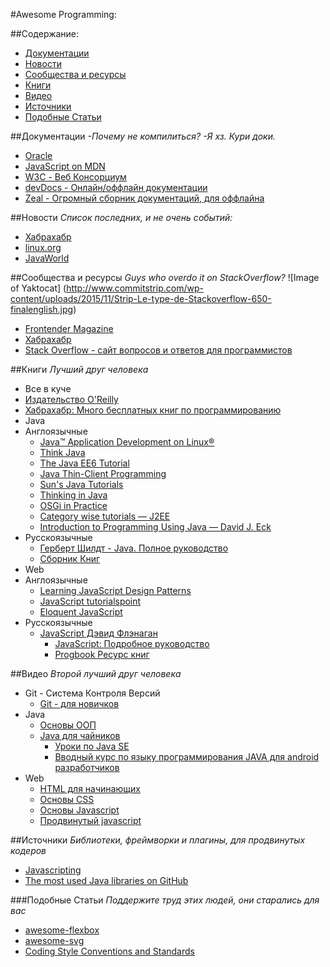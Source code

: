 #Awesome Programming:


##Содержание:
* [Документации](#Документации)
* [Новости](#Новости)
* [Сообщества и ресурсы](#Сообщества-и-ресурсы)
* [Книги](#Книги)
* [Видео](#Видео)
* [Источники](#Источники)
* [Подобные Статьи](#Подобные-Статьи)

##Документации
*-Почему не компилиться?*
*-Я хз. Кури доки.*
* [Oracle](https://docs.oracle.com/javase/7/docs/api/)
* [JavaScript on MDN](https://developer.mozilla.org/en-US/docs/Web/JavaScript)
* [W3C - Веб Консорциум](https://www.w3.org/)
* [devDocs - Онлайн/оффлайн документации](http://devdocs.io/)
* [Zeal - Огромный сборник документаций, для оффлайна](https://zealdocs.org/)

##Новости
*Список последних, и не очень событий:*
* [Хабрахабр](https://habrahabr.ru/hub/java/)
* [linux.org](https://www.linux.org.ru/news/java/)
* [JavaWorld](http://www.javaworld.com/news/)

##Сообщества и ресурсы
*Guys who overdo it on StackOverflow?*
![Image of Yaktocat]
(http://www.commitstrip.com/wp-content/uploads/2015/11/Strip-Le-type-de-Stackoverflow-650-finalenglish.jpg)
* [Frontender Magazine](http://frontender.info/)
* [Хабрахабр](https://habrahabr.ru)
* [Stack Overflow - сайт вопросов и ответов для программистов](http://ru.stackoverflow.com/)

##Книги
*Лучший друг человека*
* Все в куче
 * [Издательство O'Reilly](http://www.oreilly.com/openbook/)
 * [Хабрахабр: Много бесплатных книг по программированию](https://habrahabr.ru/post/191312/)
* Java
 * Англоязычные
    * [Java™ Application Development on Linux®](http://ptgmedia.pearsoncmg.com/images/013143697X/downloads/013143697X_book.pdf)
     * [Think Java](http://greenteapress.com/thinkapjava/)
     * [The Java EE6 Tutorial](http://docs.oracle.com/javaee/6/tutorial/doc/javaeetutorial6.pdf)
     * [Java Thin-Client Programming](http://www.redbooks.ibm.com/redbooks/SG245118.html)
     * [Sun's Java Tutorials](http://download.oracle.com/javase/tutorial/)
     * [Thinking in Java](http://www.mindview.net/Books/TIJ/)
     * [OSGi in Practice](http://njbartlett.name/files/osgibook_preview_20091217.pdf)
     * [Category wise tutorials — J2EE](http://www.mkyong.com/)
     * [Introduction to Programming Using Java — David J. Eck](http://math.hws.edu/javanotes/index.html)
 * Русскоязычные
   * [Герберт Шилдт - Java. Полное руководство](www.ex.ua/80828854)
   * [Сборник Книг](http://www.ex.ua/78721128)
* Web
 * Англоязычные
   * [Learning JavaScript Design Patterns](http://www.reedbushey.com/55Learning%20%20Javascript%20Design%20Patterns.pdf)
    * [JavaScript tutorialspoint](http://www.tutorialspoint.com/javascript/javascript_tutorial.pdf)
    * [Eloquent JavaScript](http://eloquentjavascript.net/Eloquent_JavaScript.pdf)
 * Русскоязычные
   * [JavaScript Дэвид Флэнаган](http://kharchuk.ru/JavaScript.pdf)
     * [JavaScript: Подробное руководство](https://dl.dropboxusercontent.com/u/5332751/files/JavaScript.pdf)
     * [Progbook Ресурс книг](http://progbook.ru/javascript/)

##Видео
*Второй лучший друг человека*
* Git - Система Контроля Версий
  * [Git - для новичков](https://www.youtube.com/watch?v=PEKN8NtBDQ0&list=PLY4rE9dstrJyTdVJpv7FibSaXB4BHPInb)
* Java
  * [Основы ООП](https://www.youtube.com/playlist?list=PLwwk4BHih4fg8e6-dUMveq3LIDZouwoqz)
  * [Java для чайников](https://www.youtube.com/playlist?list=PLEvI1OiL1F3ctezdKwvJnQK2f_H8U0HqK)
	* [Уроки по Java SE](https://www.youtube.com/playlist?list=PLIU76b8Cjem48KXIy83YIm-QM6SwvzjQd)
	* [Вводный курс по языку программирования JAVA для android разработчиков](https://www.youtube.com/playlist?list=PLyfVjOYzujuj1J2z2CgHw1p4PdDwHuRsd)
* Web
  * [HTML для начинающих](https://www.youtube.com/watch?v=8mK5aY5YOCc)
  * [Основы CSS](https://www.youtube.com/watch?v=NkmZl1Yy94Q)
  * [Основы Javascript](https://www.youtube.com/watch?v=n0sPFaLsNeI&list=PLY4rE9dstrJymG1GyPLgOKsJNq9r-p6pX)
  * [Продвинутый javascript](https://www.youtube.com/watch?v=xydnbUZqzto&list=PLY4rE9dstrJzNRmAeTHXAlT7lJFC2YjDg)

##Источники
*Библиотеки, фреймворки и плагины, для продвинутых кодеров*
* [Javascripting](https://www.javascripting.com/)
* [The most used Java libraries on GitHub](http://blog.takipi.com/we-analyzed-60678-libraries-on-github-here-are-the-top-100/)

###Подобные Статьи
*Поддержите труд этих людей, они старались для вас*
* [awesome-flexbox](https://github.com/afonsopacifer/awesome-flexbox/)
* [awesome-svg](https://github.com/willianjusten/awesome-svg)
* [Coding Style Conventions and Standards](https://github.com/SalGnt/cscs)
